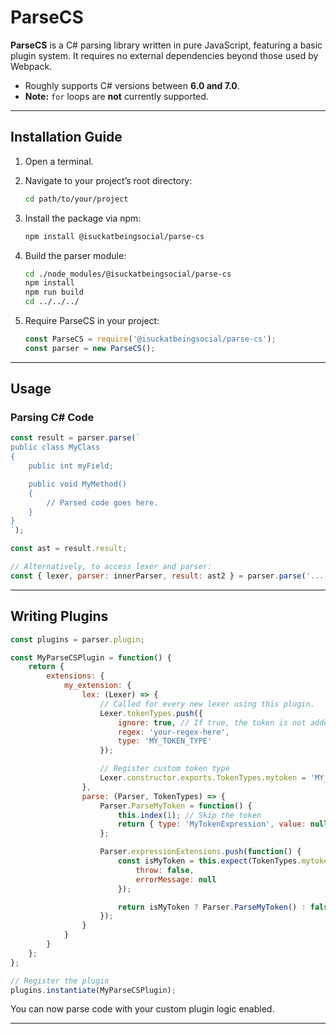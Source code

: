 # ParseCS

**ParseCS** is a C# parsing library written in pure JavaScript, featuring a basic plugin system. It requires no external dependencies beyond those used by Webpack.

* Roughly supports C# versions between **6.0 and 7.0**.
* **Note:** `for` loops are **not** currently supported.

---

## Installation Guide

1. Open a terminal.

2. Navigate to your project’s root directory:

   ```bash
   cd path/to/your/project
   ```

3. Install the package via npm:

   ```bash
   npm install @isuckatbeingsocial/parse-cs
   ```

4. Build the parser module:

   ```bash
   cd ./node_modules/@isuckatbeingsocial/parse-cs  
   npm install  
   npm run build  
   cd ../../../
   ```

5. Require ParseCS in your project:

   ```js
   const ParseCS = require('@isuckatbeingsocial/parse-cs');
   const parser = new ParseCS();
   ```

---

## Usage

### Parsing C# Code

```js
const result = parser.parse(`
public class MyClass
{
    public int myField;

    public void MyMethod()
    {
        // Parsed code goes here.
    }
}
`);

const ast = result.result;

// Alternatively, to access lexer and parser:
const { lexer, parser: innerParser, result: ast2 } = parser.parse('...');
```

---

## Writing Plugins

```js
const plugins = parser.plugin;

const MyParseCSPlugin = function() {
    return {
        extensions: {
            my_extension: {
                lex: (Lexer) => {
                    // Called for every new lexer using this plugin.
                    Lexer.tokenTypes.push({
                        ignore: true, // If true, the token is not added to the final token list.
                        regex: 'your-regex-here',
                        type: 'MY_TOKEN_TYPE'
                    });

                    // Register custom token type
                    Lexer.constructor.exports.TokenTypes.mytoken = 'MY_TOKEN_TYPE';
                },
                parse: (Parser, TokenTypes) => {
                    Parser.ParseMyToken = function() {
                        this.index(1); // Skip the token
                        return { type: 'MyTokenExpression', value: null };
                    };

                    Parser.expressionExtensions.push(function() {
                        const isMyToken = this.expect(TokenTypes.mytoken, undefined, {
                            throw: false,
                            errorMessage: null
                        });

                        return isMyToken ? Parser.ParseMyToken() : false;
                    });
                }
            }
        }
    };
};

// Register the plugin
plugins.instantiate(MyParseCSPlugin);
```

You can now parse code with your custom plugin logic enabled.

---


